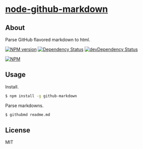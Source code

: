# [node-github-markdown](https://npmjs.org/package/github-markdown)

## About

Parse GitHub flavored markdown to html.

[![NPM version](https://badge.fury.io/js/github-markdown.png)](http://badge.fury.io/js/github-markdown)
[![Dependency Status](https://david-dm.org/1000ch/node-github-markdown.png)](https://david-dm.org/1000ch/node-github-markdown)
[![devDependency Status](https://david-dm.org/1000ch/node-github-markdown/dev-status.png)](https://david-dm.org/1000ch/node-github-markdown#info=devDependencies)

[![NPM](https://nodei.co/npm/github-markdown.png)](https://nodei.co/npm/github-markdown/)

## Usage

Install.

```sh
$ npm install -g github-markdown
```

Parse markdowns.

```sh
$ githubmd readme.md
```

## License

MIT
